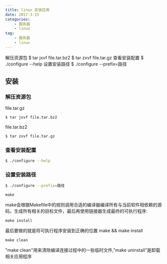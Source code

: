 ```yaml
---
title: linux 安装应用
date: 2017-3-15
categories:
    - 服务器
    - linux
tag:
    - 服务器
    - linux
---
```

解压资源包    $ tar jxvf file.tar.bz2 $ tar zxvf file.tar.gz
查看安装配置  $ ./configure --help
设置安装路径  $ ./configure --prefix=路径
<!--more-->

## 安装

### 解压资源包

file.tar.gz
```bash
$ tar jxvf file.tar.bz2
```

file.tar.bz2
```bash
$ tar zxvf file.tar.gz
```

### 查看安装配置

```bash
$ ./configure --help
```

### 设置安装路径

```bash
$ ./configure --prefix=路径
```

`make`

make会根据Makefile中的规则调用合适的编译器编译所有与当前软件相依赖的源码，生成所有相关的目标文件，最后再使用链接器生成最终的可执行程序:

`make install`

最后要做的就是将可执行程序安装到正确的位置 make && make install

`make clean`

"make clean"用来清除编译连接过程中的一些临时文件,"make uninstall"是卸载相关应用程序
